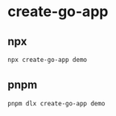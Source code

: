 # create-go-app

## npx

```bash
npx create-go-app demo
```

## pnpm

```bash
pnpm dlx create-go-app demo
```